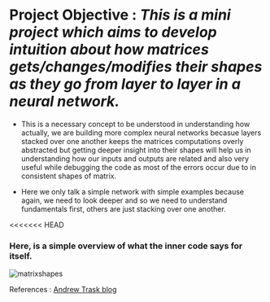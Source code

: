 # Project Objective : _This is a mini project which aims to develop intuition about how matrices gets/changes/modifies their shapes as they go from layer to layer in a neural network._   

* This is a necessary concept to be understood in understanding how actually, we are building more complex neural networks becasue layers stacked over one another keeps the matrices computations overly abstracted but getting deeper insight into their shapes will help us in understanding how our inputs and outputs are related and also very useful while debugging the code as most of the errors occur due to in consistent shapes of matrix.    

* Here we only talk a simple network with simple examples because again, we need to look deeper and so we need to understand fundamentals first, others are just stacking over one another.

<<<<<<< HEAD
### Here, is a simple overview of what the inner code says for itself.

![matrixshapes](/images/overviewmatrix.png)


References : [Andrew Trask blog](https://iamtrask.github.io/2015/07/12/basic-python-network/)
